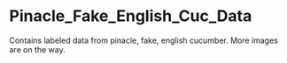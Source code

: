 # Pinacle_Fake_English_Cuc_Data
Contains labeled data from pinacle, fake, english cucumber. More images are on the way. 
